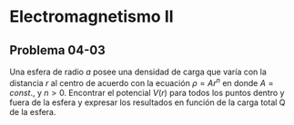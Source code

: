 # Electromagnetismo II
## Problema 04-03

Una esfera de radio $a$ posee una densidad de carga que varía con la distancia
$r$ al centro de acuerdo con la ecuación $\rho = Ar^n$ en donde $A = const.$,
y $n > 0$. Encontrar el potencial $V(r)$ para todos los puntos dentro y fuera
de la esfera y expresar los resultados en función de la carga total Q de la
esfera.
